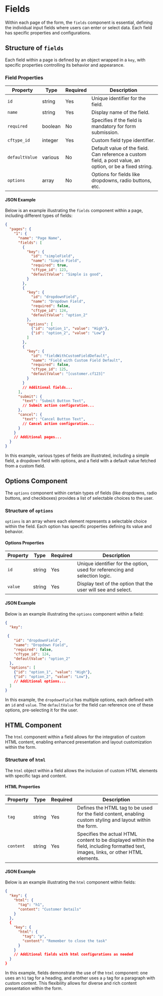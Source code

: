 # Fields

Within each page of the form, the `fields` component is essential, defining the individual input fields where users can enter or select data. Each field has specific properties and configurations.

## Structure of `fields`

Each field within a page is defined by an object wrapped in a `key`, with specific properties controlling its behavior and appearance.

### Field Properties

| Property       | Type    | Required | Description |
|----------------|---------|----------|-------------|
| `id`           | string  | Yes      | Unique identifier for the field. |
| `name`         | string  | Yes      | Display name of the field. |
| `required`     | boolean | No       | Specifies if the field is mandatory for form submission. |
| `cftype_id`    | integer | Yes      | Custom field type identifier. |
| `defaultValue` | various | No       | Default value of the field. Can reference a custom field, a post value, an option, or be a fixed string. |
| `options`      | array   | No       | Options for fields like dropdowns, radio buttons, etc. |

#### JSON Example

Below is an example illustrating the `fields` component within a page, including different types of fields:

```json
{
  "pages": {
    "1": {
      "name": "Page Name",
      "fields": [
        {
          "key": {
            "id": "simpleField",
            "name": "Simple Field",
            "required": true,
            "cftype_id": 123,
            "defaultValue": "Simple is good",
          }
        },
        {
          "key": {
            "id": "dropdownField",
            "name": "Dropdown Field",
            "required": false,
            "cftype_id": 124,
            "defaultValue": "option_2"
          },
          "options": [
            {"id": "option_1", "value": "High"},
            {"id": "option_2", "value": "Low"}
          ]
        },
        {
          "key": {
            "id": "fieldWithCustomFieldDefault",
            "name": "Field with Custom Field Default",
            "required": false,
            "cftype_id": 125,
            "defaultValue": "[customer.cf123]"
          }
        }
        // Additional fields...
      ],
      "submit": {
        "text": "Submit Button Text",
        // Submit action configuration...
      },
      "cancel": {
        "text": "Cancel Button Text",
        // Cancel action configuration...
      }
    }
    // Additional pages...
  }
}
```

In this example, various types of fields are illustrated, including a simple field, a dropdown field with options, and a field with a default value fetched from a custom field.

## Options Component

The `options` component within certain types of fields (like dropdowns, radio buttons, and checkboxes) provides a list of selectable choices to the user.

### Structure of `options`

`options` is an array where each element represents a selectable choice within the field. Each option has specific properties defining its value and behavior.

#### Options Properties

| Property | Type    | Required | Description |
|----------|---------|----------|-------------|
| `id`     | string  | Yes      | Unique identifier for the option, used for referencing and selection logic. |
| `value`  | string  | Yes      | Display text of the option that the user will see and select. |

#### JSON Example

Below is an example illustrating the `options` component within a field:

```json
{
  "key":

 {
    "id": "dropdownField",
    "name": "Dropdown Field",
    "required": false,
    "cftype_id": 124,
    "defaultValue": "option_2"
  },
  "options": [
    {"id": "option_1", "value": "High"},
    {"id": "option_2", "value": "Low"},
    // Additional options...
  ]
}
```

In this example, the `dropdownField` has multiple options, each defined with an `id` and `value`. The `defaultValue` for the field can reference one of these options, pre-selecting it for the user.

## HTML Component

The `html` component within a field allows for the integration of custom HTML content, enabling enhanced presentation and layout customization within the form.

### Structure of `html`

The `html` object within a field allows the inclusion of custom HTML elements with specific tags and content.

#### HTML Properties

| Property  | Type   | Required | Description |
|-----------|--------|----------|-------------|
| `tag`     | string | Yes      | Defines the HTML tag to be used for the field content, enabling custom styling and layout within the form. |
| `content` | string | Yes      | Specifies the actual HTML content to be displayed within the field, including formatted text, images, links, or other HTML elements. |

#### JSON Example

Below is an example illustrating the `html` component within fields:

```json
{
  "key": {
    "html": {
      "tag": "h1",
      "content": "Customer Details"
    }
  },
  {
    "key": {
      "html": {
        "tag": "p",
        "content": "Remember to close the task"
      }
    }
    // Additional fields with html configurations as needed
  }
}
```

In this example, fields demonstrate the use of the `html` component: one uses an `h1` tag for a heading, and another uses a `p` tag for a paragraph with custom content. This flexibility allows for diverse and rich content presentation within the form.